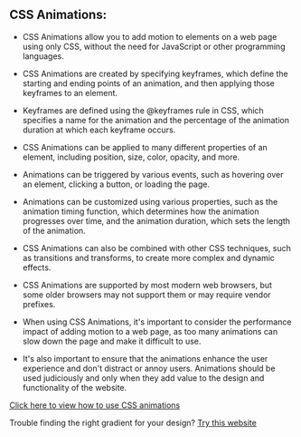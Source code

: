 ## CSS Animations:

- CSS Animations allow you to add motion to elements on a web page using only CSS, without the need for JavaScript or other programming languages.

* CSS Animations are created by specifying keyframes, which define the starting and ending points of an animation, and then applying those keyframes to an element.

+ Keyframes are defined using the @keyframes rule in CSS, which specifies a name for the animation and the percentage of the animation duration at which each keyframe occurs.

- CSS Animations can be applied to many different properties of an element, including position, size, color, opacity, and more.

* Animations can be triggered by various events, such as hovering over an element, clicking a button, or loading the page.

+ Animations can be customized using various properties, such as the animation timing function, which determines how the animation progresses over time, and the animation duration, which sets the length of the animation.

- CSS Animations can also be combined with other CSS techniques, such as transitions and transforms, to create more complex and dynamic effects.

* CSS Animations are supported by most modern web browsers, but some older browsers may not support them or may require vendor prefixes.

+ When using CSS Animations, it's important to consider the performance impact of adding motion to a web page, as too many animations can slow down the page and make it difficult to use.

- It's also important to ensure that the animations enhance the user experience and don't distract or annoy users. Animations should be used judiciously and only when they add value to the design and functionality of the website.

[Click here to view how to use CSS animations](https://www.w3schools.com/css/css3_animations.asp)

Trouble finding the right gradient for your design? [Try this website](https://cssgradient.io/gradient-backgrounds/)
